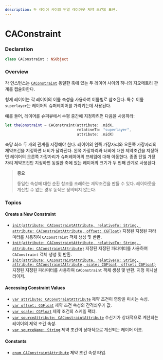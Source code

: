 ```yaml
---
description: 두 레이어 사이의 단일 레이아웃 제약 조건의 표현.
---
```


# CAConstraint

### Declaration

```swift
class CAConstraint : NSObject
```

### Overview

각 인스턴스는 [`CAConstraint`](https://developer.apple.com/documentation/quartzcore/caconstraint) 동일한 축에 있는 두 레이어 사이의 하나의 지오메트리 관계를 캡슐화한다.

형제 레이어는 각 레이어의 이름 속성을 사용하여 이름별로 참조된다. 특수 이름 `superlayer`는 레이어의 슈퍼레이어를 가리키는데 사용된다.

예를 들어, 레이어를 슈퍼뷰에서 수평 중간에 지정하려면 다음을 사용하라:

```swift
let theConstraint = CAConstraint(attribute: .midX,
                                 relativeTo: "superlayer",
                                 attribute: .midX)
```

축당 최소 두 개의 관계를 지정해야 한다. 레이어의 왼쪽 가장자리와 오른쪽 가장자리의 제약조건을 지정하면 너비가 달라진다. 왼쪽 가장자리와 너비에 대한 제약조건을 지정하면 레이어의 오른쪽 가장자리가 슈퍼레이어의 프레임에 대해 이동한다. 종종 단일 가장자리 제약조건만 지정하면 동일한 축에 있는 레이어의 크기가 두 번째 관계로 사용된다.

> **중요**
>
> 동일한 속성에 대한 순환 참조를 초래하는 제약조건을 만들 수 있다. 레이아웃을 계산할 수 없는 경우 동작은 정의되지 않는다.

### Topics

#### Create a New Constraint

* [`init(attribute: CAConstraintAttribute, relativeTo: String, attribute: CAConstraintAttribute, offset: CGFloat)`](https://developer.apple.com/documentation/quartzcore/caconstraint/1522328-init)  지정된 지정된 파라미터를 사용하여 `CAConstraint` 객체 생성 및 반환.
* [`init(attribute: CAConstraintAttribute, relativeTo: String, attribute: CAConstraintAttribute)`](https://developer.apple.com/documentation/quartzcore/caconstraint/1521924-init)  지정된 지정된 파라미터를 사용하여 `CAConstraint` 객체 생성 및 반환.
* [`init(attribute: CAConstraintAttribute, relativeTo: String, attribute: CAConstraintAttribute, scale: CGFloat, offset: CGFloat)`](https://developer.apple.com/documentation/quartzcore/caconstraint/1522213-init)  지정된 지정된 파라미터를 사용하여 `CAConstraint` 객체 생성 및 반환. 지정 이니셜라이저.

#### Accessing Constraint Values

* [`var attribute: CAConstraintAttribute`](https://developer.apple.com/documentation/quartzcore/caconstraint/1522186-attribute) 제약 조건이 영향을 미치는 속성.
* [`var offset: CGFloat`](https://developer.apple.com/documentation/quartzcore/caconstraint/1522142-offset) 제약 조건 속성의 간격띄우기 값.
* [`var scale: CGFloat`](https://developer.apple.com/documentation/quartzcore/caconstraint/1521911-scale) 제약 조건의 스케일 팩터.
* [`var sourceAttribute: CAConstraintAttribute`](https://developer.apple.com/documentation/quartzcore/caconstraint/1522385-sourceattribute) 수신기가 상대적으로 계산되는 레이어의 제약 조건 속성.
* [`var sourceName: String`](https://developer.apple.com/documentation/quartzcore/caconstraint/1522224-sourcename) 제약 조건이 상대적으로 계산되는 레이어 이름.

#### Constants

* [`enum CAConstraintAttribute`](https://developer.apple.com/documentation/quartzcore/caconstraintattribute) 제약 조건 속성 타입.

